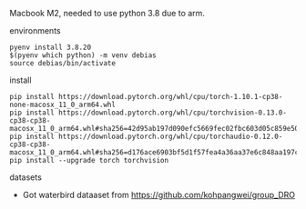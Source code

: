 Macbook M2, needed to use python 3.8 due to arm.

environments
```
pyenv install 3.8.20
$(pyenv which python) -m venv debias
source debias/bin/activate
```

install
```
pip install https://download.pytorch.org/whl/cpu/torch-1.10.1-cp38-none-macosx_11_0_arm64.whl
pip install https://download.pytorch.org/whl/cpu/torchvision-0.13.0-cp38-cp38-macosx_11_0_arm64.whl#sha256=42d95ab197d090efc5669fec02fbc603d05c859e50ca2c60180d1a113aa9b3e2
pip install https://download.pytorch.org/whl/cpu/torchaudio-0.12.0-cp38-cp38-macosx_11_0_arm64.whl#sha256=d176ace6903bf5d1f57fea4a36aa37e6c848aa197c3d06d238dcae8831c92cbe``
pip install --upgrade torch torchvision
```

datasets
- Got waterbird dataaset from https://github.com/kohpangwei/group_DRO